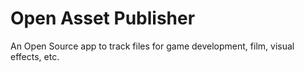 # Open Asset Publisher

An Open Source app to track files for game development, film, visual effects, etc.
